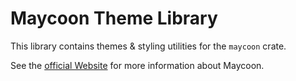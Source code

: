 # Maycoon Theme Library

This library contains themes & styling utilities for the `maycoon` crate.

See the [official Website](https://maycoon-ui.github.io) for more information about Maycoon.

